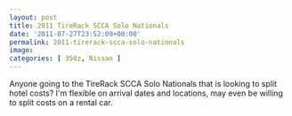```yaml
---
layout: post
title: 2011 TireRack SCCA Solo Nationals
date: '2011-07-27T23:52:09+00:00'
permalink: 2011-tirerack-scca-solo-nationals
image:
categories: [ 350z, Nissan ]
---
```

Anyone going to the TireRack SCCA Solo Nationals that is looking to split hotel costs? I'm flexible on arrival dates and locations, may even be willing to split costs on a rental car.